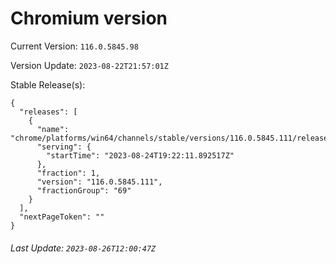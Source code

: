 # Chromium version

Current Version: `116.0.5845.98`

Version Update: `2023-08-22T21:57:01Z`

Stable Release(s):
```
{
  "releases": [
    {
      "name": "chrome/platforms/win64/channels/stable/versions/116.0.5845.111/releases/1692904931",
      "serving": {
        "startTime": "2023-08-24T19:22:11.892517Z"
      },
      "fraction": 1,
      "version": "116.0.5845.111",
      "fractionGroup": "69"
    }
  ],
  "nextPageToken": ""
}
```

###### Last Update: `2023-08-26T12:00:47Z`
        